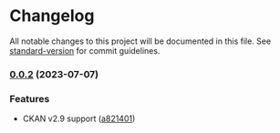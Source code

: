 # Changelog

All notable changes to this project will be documented in this file. See [standard-version](https://github.com/conventional-changelog/standard-version) for commit guidelines.

### [0.0.2](https://github.com/DataShades/ckanext-federated-index/compare/v0.0.1...v0.0.2) (2023-07-07)


### Features

* CKAN v2.9 support ([a821401](https://github.com/DataShades/ckanext-federated-index/commit/a821401a903328795f503c6d2dd9e0b1d69dc2eb))
